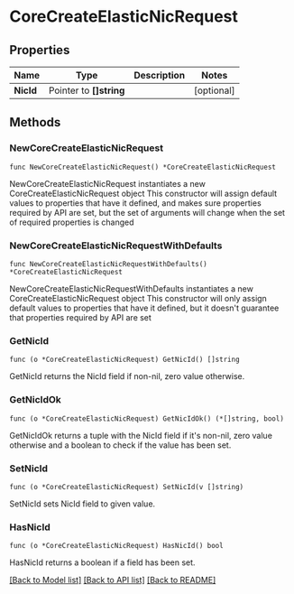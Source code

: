 # CoreCreateElasticNicRequest

## Properties

Name | Type | Description | Notes
------------ | ------------- | ------------- | -------------
**NicId** | Pointer to **[]string** |  | [optional] 

## Methods

### NewCoreCreateElasticNicRequest

`func NewCoreCreateElasticNicRequest() *CoreCreateElasticNicRequest`

NewCoreCreateElasticNicRequest instantiates a new CoreCreateElasticNicRequest object
This constructor will assign default values to properties that have it defined,
and makes sure properties required by API are set, but the set of arguments
will change when the set of required properties is changed

### NewCoreCreateElasticNicRequestWithDefaults

`func NewCoreCreateElasticNicRequestWithDefaults() *CoreCreateElasticNicRequest`

NewCoreCreateElasticNicRequestWithDefaults instantiates a new CoreCreateElasticNicRequest object
This constructor will only assign default values to properties that have it defined,
but it doesn't guarantee that properties required by API are set

### GetNicId

`func (o *CoreCreateElasticNicRequest) GetNicId() []string`

GetNicId returns the NicId field if non-nil, zero value otherwise.

### GetNicIdOk

`func (o *CoreCreateElasticNicRequest) GetNicIdOk() (*[]string, bool)`

GetNicIdOk returns a tuple with the NicId field if it's non-nil, zero value otherwise
and a boolean to check if the value has been set.

### SetNicId

`func (o *CoreCreateElasticNicRequest) SetNicId(v []string)`

SetNicId sets NicId field to given value.

### HasNicId

`func (o *CoreCreateElasticNicRequest) HasNicId() bool`

HasNicId returns a boolean if a field has been set.


[[Back to Model list]](../README.md#documentation-for-models) [[Back to API list]](../README.md#documentation-for-api-endpoints) [[Back to README]](../README.md)


